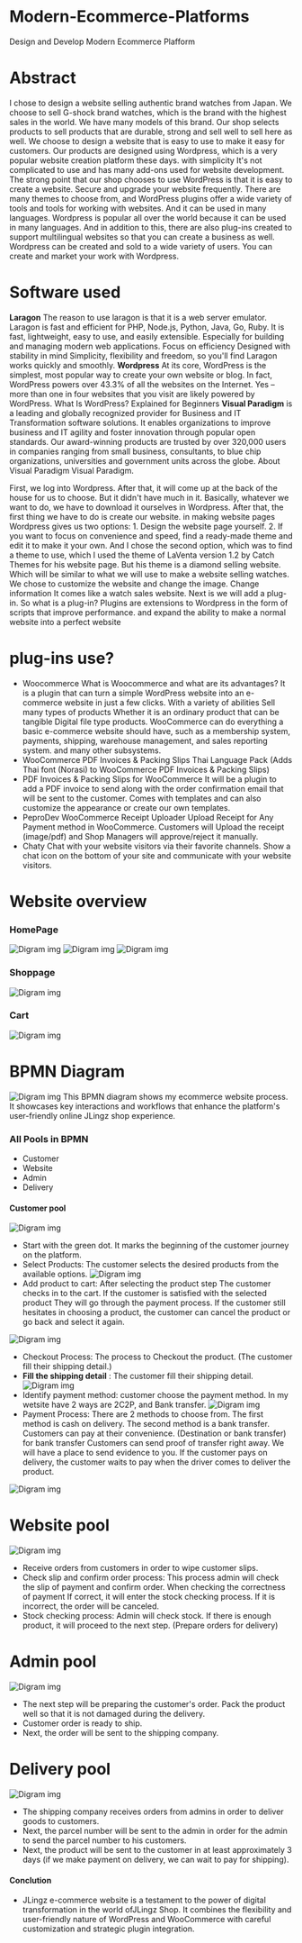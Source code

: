 # Modern-Ecommerce-Platforms
Design and Develop Modern Ecommerce Plafform

# Abstract
 I chose to design a website selling authentic brand watches from Japan. We choose to sell G-shock brand watches, which is the brand with the highest sales in the world. We have many models of this brand. Our shop selects products to sell products that are durable, strong and sell well to sell here as well. We choose to design a website that is easy to use to make it easy for customers. Our products are designed using Wordpress, which is a very popular website creation platform these days. with simplicity It's not complicated to use and has many add-ons used for website development. The strong point that our shop chooses to use WordPress is that it is easy to create a website. Secure and upgrade your website frequently. There are many themes to choose from, and WordPress plugins offer a wide variety of tools and tools for working with websites. And it can be used in many languages. Wordpress is popular all over the world because it can be used in many languages. And in addition to this, there are also plug-ins created to support multilingual websites so that you can create a business as well. Wordpress can be created and sold to a wide variety of users. You can create and market your work with Wordpress.

# Software used
**Laragon** The reason to use laragon is that it is a web server emulator. Laragon is fast and efficient for PHP, Node.js, Python, Java, Go, Ruby. It is fast, lightweight, easy to use, and easily extensible. Especially for building and managing modern web applications. Focus on efficiency Designed with stability in mind Simplicity, flexibility and freedom, so you'll find Laragon works quickly and smoothly.
**Wordpress** At its core, WordPress is the simplest, most popular way to create your own website or blog. In fact, WordPress powers over 43.3% of all the websites on the Internet. Yes – more than one in four websites that you visit are likely powered by WordPress. What Is WordPress? Explained for Beginners
**Visual Paradigm** is a leading and globally recognized provider for Business and IT Transformation software solutions. It enables organizations to improve business and IT agility and foster innovation through popular open standards. Our award-winning products are trusted by over 320,000 users in companies ranging from small business, consultants, to blue chip organizations, universities and government units across the globe. About Visual Paradigm Visual Paradigm. 


First, we log into Wordpress. After that, it will come up at the back of the house for us to choose. But it didn't have much in it. Basically, whatever we want to do, we have to download it ourselves in Wordpress. After that, the first thing we have to do is create our website. in making website pages
 Wordpress gives us two options: 1. Design the website page yourself. 2. If you want to focus on convenience and speed, find a ready-made theme and edit it to make it your own. And I chose the second option, which was to find a theme to use, which I used the theme of LaVenta version 1.2 by Catch Themes for his website page. But his theme is a diamond selling website. Which will be similar to what we will use to make a website selling watches. We chose to customize the website and change the image. Change information It comes like a watch sales website. Next is we will add a plug-in. So what is a plug-in? Plugins are extensions to Wordpress in the form of scripts that improve performance. and expand the ability to make a normal website into a perfect website

#  plug-ins  use?
- Woocommerce What is Woocommerce and what are its advantages? It is a plugin that can turn a simple WordPress website into an e-commerce website in just a few clicks. With a variety of abilities Sell many types of products Whether it is an ordinary product that can be tangible Digital file type products. WooCommerce can do everything a basic e-commerce website should have, such as a membership system, payments, shipping, warehouse management, and sales reporting system. and many other subsystems.
- WooCommerce PDF Invoices & Packing Slips Thai Language Pack (Adds Thai font (Norasi) to WooCommerce PDF Invoices & Packing Slips)
- PDF Invoices & Packing Slips for WooCommerce It will be a plugin to add a PDF invoice to send along with the order confirmation email that will be sent to the customer. Comes with templates and can also customize the appearance or create our own templates.
- PeproDev WooCommerce Receipt Uploader Upload Receipt for Any Payment method in WooCommerce. Customers will Upload the receipt (image/pdf) and Shop Managers will approve/reject it manually.
- Chaty Chat with your website visitors via their favorite channels. Show a chat icon on the bottom of your site and communicate with your website visitors.
  
# Website overview
### HomePage
![Digram img](img/111.png)
![Digram img](img/222.png)
![Digram img](img/333.png)
### Shoppage
![Digram img](img/444.png)
### Cart
![Digram img](img/555.png)


# BPMN Diagram
![Digram img](img/666.png)
This BPMN diagram shows my ecommerce website process. It showcases key interactions and workflows that enhance the platform's user-friendly online JLingz shop experience.

### All Pools in BPMN
- Customer
- Website
- Admin
- Delivery

#### Customer pool
![Digram img](img/Customer.png)
- Start with the green dot. It marks the beginning of the customer journey on the platform.
- Select Products: The customer selects the desired products from the available options.
![Digram img](img/000.png) 
- Add product to cart: After selecting the product step The customer checks in to the cart.
If the customer is satisfied with the selected product They will go through the payment process. If the customer still hesitates in choosing a product, the customer can cancel the product or go back and select it again.

![Digram img](img/cart.png) 
- Checkout Process: The process to Checkout the product. (The customer fill their shipping detail.)
- **Fill the shipping detail** : The customer fill their shipping detail.
![Digram img](img/checkout.png) 
- Identify payment method: customer choose the payment method. In my wetsite have 2 ways are 2C2P, and Bank transfer.
![Digram img](img/transfer.png)
- Payment Process: There are 2 methods to choose from. The first method is cash on delivery. The second method is a bank transfer. Customers can pay at their convenience. (Destination or bank transfer) for bank transfer Customers can send proof of transfer right away. We will have a place to send evidence to you. If the customer pays on delivery, the customer waits to pay when the driver comes to deliver the product.

![Digram img](img/919.png)


# Website pool
![Digram img](img/Website.png)
- Receive orders from customers in order to wipe customer slips.
- Check slip and confirm order process: This process admin will check the slip of payment and confirm order. When checking the correctness of payment If correct, it will enter the stock checking process. If it is incorrect, the order will be canceled.
- Stock checking process: Admin will check stock. If there is enough product, it will proceed to the next step. (Prepare orders for delivery)


# Admin pool
![Digram img](img/Admin.png)
- The next step will be preparing the customer's order. Pack the product well so that it is not damaged during the delivery.
- Customer order is ready to ship.
- Next, the order will be sent to the shipping company.


# Delivery pool 
![Digram img](img/deli.png)
- The shipping company receives orders from admins in order to deliver goods to customers.
- Next, the parcel number will be sent to the admin in order for the admin to send the parcel number to his customers.
- Next, the product will be sent to the customer in at least approximately 3 days (if we make payment on delivery, we can wait to pay for shipping).


#### Conclution
- JLingz  e-commerce website is a testament to the power of digital transformation in the world ofJLingz Shop. It combines the flexibility and user-friendly nature of WordPress and WooCommerce with careful customization and strategic plugin integration.
